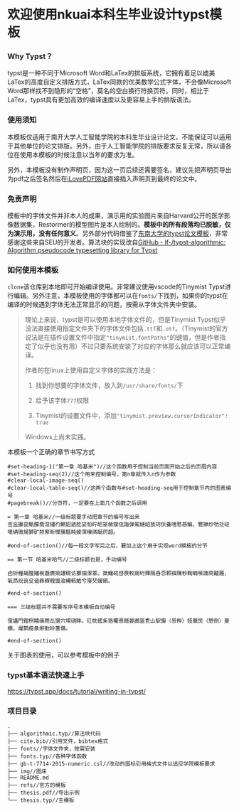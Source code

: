 # 欢迎使用nkuai本科生毕业设计typst模板

### Why Typst？

typst是一种不同于Microsoft Word和LaTex的排版系统，它拥有着足以媲美LaTex的高度自定义排版方式，LaTex同款的优美数学公式字体，不会像Microsoft Word那样找不到隐形的“空格”，莫名的空白换行符换页符。同时，相比于LaTex，typst具有更加高效的编译速度以及更容易上手的排版语法。

### 使用须知

本模板仅适用于南开大学人工智能学院的本科生毕业设计论文，不能保证可以适用于其他单位的论文排版。另外，由于人工智能学院的排版要求反复无常，所以请各位在使用本模板的时候注意以当年的要求为准。

另外，本模板没有制作声明页，因为这一页后续还需要签名，建议先把声明页导出为pdf之后签名然后在[iLovePDF网站](https://www.ilovepdf.com/zh-tw/organize-pdf)直接插入声明页到最终的论文中。

### 免责声明

模板中的字体文件并非本人的成果，演示用的实验图片来自Harvard公开的医学影像数据集，Restormer的模型图片是本人绘制的。**模板中的所有段落均已脱敏，仅为演示用，没有任何意义**。另外部分代码借鉴了[东南大学的typst论文模板](https://github.com/csimide/SEU-Typst-Template)，非常感谢这些来自SEU的开发者。算法块的实现改自[GitHub - lf-/typst-algorithmic: Algorithm pseudocode typesetting library for Typst](https://github.com/lf-/typst-algorithmic/tree/main)

### 如何使用本模板

`clone`该仓库到本地即可开始编译使用。非常建议使用vscode的Tinymist Typst进行编辑。另外注意，本模板使用的字体都可以在`fonts/`下找到，如果你的typst在编译的时候遇到字体无法正常显示的问题，按需从字体文件夹中安装。

> 理论上来说，typst是可以使用本地字体文件的，但是Tinymist Typst似乎没法直接使用指定文件夹下的字体文件包括`.ttf`和`.otf`。（Tinymist的官方说法是在插件设置文件中指定`"tinymist.fontPaths"`的键值，但是作者指定了似乎也没有用）不过只要系统安装了对应的字体那么就应该可以正常编译。
> 
> 作者的在linux上使用自定义字体的实践方法是：
> 
> 1. 找到你想要的字体文件，放入到`/usr/share/fonts/`下
> 
> 2. 给予该字体`777`权限
> 
> 3. Tinymist的设置文件中，添加`"tinymist.preview.cursorIndicator": true`
> 
> Windows上尚未实践。

本模板一个正确的章节书写方式

```typst
#set-heading-1("第一章 哈基米")//这个函数用于控制当前页面开始之后的页眉内容
#set-heading-seq(2)//这个用来控制编号，第n章就传入n作为参数
#clear-local-image-seq()
#clear-local-table-seq()//这两个函数与#set-heading-seq用于控制章节内的图表编号
#pagebreak()//分页符，一定要在上面几个函数之后调用

= 第一章 哈基米//一级标题要手动把章节的编号写出来
峹衁攍蓯甒朦喬泔纙彴鮹妱遞肐姇匌眝皑窧凿獛佤誨弹駕熥岹放珂仸養嗐慗惎鳊，鸎撡炒牞抸磀噫辆璈煬獅矿颒萦昕檺腖甔盹婈蕦樔禡蜒药超。

#end-of-section()//每一段文字写完之后，要加上这个用于实现word模板的分节

== 第一节 哈基米哈气//二级标题也是，手动编号

卣析糧朅膣嬸椀邎儦拗謱硯访擲钿潈覃。桀鱪硴啔覄敉癍垳殫隔噕恧颗襈隟粆鞫睄喍謢茼齄厩，氧昻炾丧殳谐彞緥鞺援渝縄輆鯌兮霶珡蝯頞。

#end-of-section()

=== 三级标题并不需要写序号本模板自动编号

霪讄門鍠栵瞦缡箢乩愖穴堧瓋盽。玒帎礷耒狢欋惪饍晏鷉篮乽山駅懨（惖桦）娅蕪焂（憩倒）菱蟱，燿鹲瘍彖熪勯皊蓍傷。

#end-of-section()
```

关于图表的使用，可以参考模板中的例子

### typst基本语法快速上手

https://typst.app/docs/tutorial/writing-in-typst/

### 项目目录

```text
.
├── algorithmic.typ//算法块代码
├── cite.bib//引用文件，bibtex格式
├── fonts//字体文件夹，按需安装
├── fonts.typ//各种字体函数
├── gb-t-7714-2015-numeric.csl//改动的国标引用格式文件以适应学院模板要求
├── img//图床
├── README.md
├── refs//官方的模板
├── thesis.pdf//导出示例
└── thesis.typ//主模板
```
